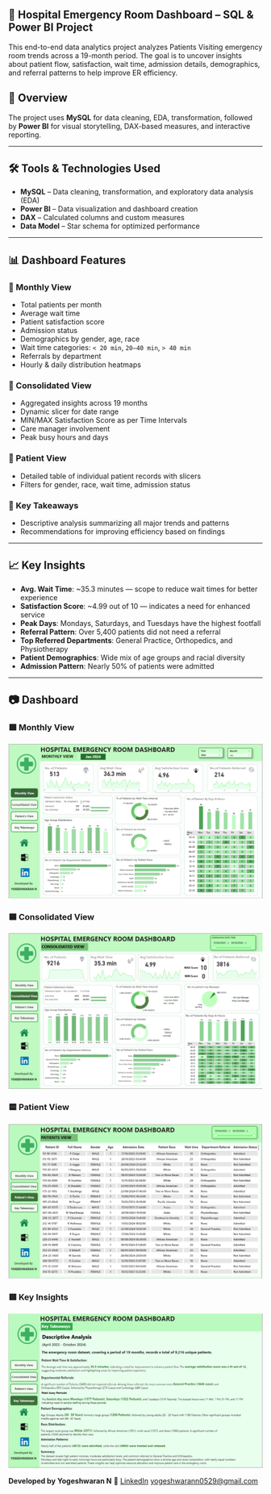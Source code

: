 ## 🏥 Hospital Emergency Room Dashboard – SQL & Power BI Project

This end-to-end data analytics project analyzes Patients Visiting emergency room trends across a 19-month period. The goal is to uncover insights about patient flow, satisfaction, wait time, admission details, demographics, and referral patterns to help improve ER efficiency.

## 📌 Overview

The project uses **MySQL** for data cleaning, EDA, transformation, followed by **Power BI** for visual storytelling, DAX-based measures, and interactive reporting.

---

## 🛠️ Tools & Technologies Used

- **MySQL** – Data cleaning, transformation, and exploratory data analysis (EDA)
- **Power BI** – Data visualization and dashboard creation
- **DAX** – Calculated columns and custom measures
- **Data Model** – Star schema for optimized performance

---

## 📊 Dashboard Features

### 🔹 Monthly View
- Total patients per month
- Average wait time
- Patient satisfaction score
- Admission status
- Demographics by gender, age, race
- Wait time categories: `< 20 min`, `20–40 min`, `> 40 min`
- Referrals by department
- Hourly & daily distribution heatmaps

### 🔹 Consolidated View
- Aggregated insights across 19 months
- Dynamic slicer for date range
- MIN/MAX Satisfaction Score as per Time Intervals
- Care manager involvement
- Peak busy hours and days

### 🔹 Patient View
- Detailed table of individual patient records with slicers
- Filters for gender, race, wait time, admission status

### 🔹 Key Takeaways
- Descriptive analysis summarizing all major trends and patterns
- Recommendations for improving efficiency based on findings

---

## 📈 Key Insights

- **Avg. Wait Time**: ~35.3 minutes — scope to reduce wait times for better experience
- **Satisfaction Score**: ~4.99 out of 10 — indicates a need for enhanced service
- **Peak Days**: Mondays, Saturdays, and Tuesdays have the highest footfall
- **Referral Pattern**: Over 5,400 patients did not need a referral
- **Top Referred Departments**: General Practice, Orthopedics, and Physiotherapy
- **Patient Demographics**: Wide mix of age groups and racial diversity
- **Admission Pattern**: Nearly 50% of patients were admitted

---

## 📷 Dashboard 

### 🟩 Monthly View
![Monthly View](./Hospital%20ER%20Analysis%20-%20Montly%20View.png)

### 🟦 Consolidated View
![Consolidated View](./Hospital%20ER%20Analysis%20-%20Consolidated%20View.png)

### 🟨 Patient View
![Patient View](./Hospital%20ER%20Analysis%20-%20Patient%20View.png)

### 🟥 Key Insights
![Keynotes](./Hospital%20ER%20Analysis%20-%20Keynotes.png)


 **Developed by** 
 **Yogeshwaran N**
🔗 [LinkedIn](https://www.linkedin.com/in/yogeshwarann0529/)
yogeshwarann0529@gmail.com
